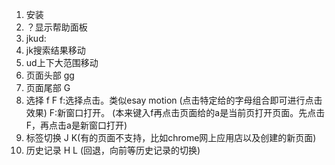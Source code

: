 1. 安装
2. ？显示帮助面板
3. jkud:
  1. jk搜索结果移动
  2. ud上下大范围移动
4. 页面头部 gg
5. 页面尾部 G
6. 选择 f F
  f:选择点击。类似esay motion (点击特定给的字母组合即可进行点击效果)
  F:新窗口打开。 (本来键入f再点击页面给的a是当前页打开页面。先点击F，再点击a是新窗口打开)
7. 标签切换 J K(有的页面不支持，比如chrome网上应用店以及创建的新页面)
8. 历史记录 H L  (回退，向前等历史记录的切换)